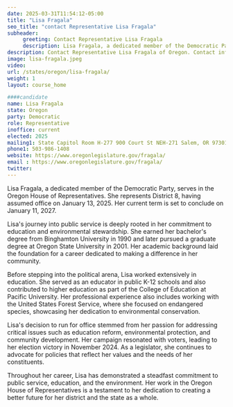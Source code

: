 ```yaml
---
date: 2025-03-31T11:54:12-05:00
title: "Lisa Fragala"
seo_title: "contact Representative Lisa Fragala"
subheader:
     greeting: Contact Representative Lisa Fragala
     description: Lisa Fragala, a dedicated member of the Democratic Party, serves in the Oregon House of Representatives. She represents District 8, having assumed office on January 13, 2025. Her current term is set to conclude on January 11, 2027.
description: Contact Representative Lisa Fragala of Oregon. Contact information for Lisa Fragala includes email address, phone number, and mailing address.
image: lisa-fragala.jpeg
video:
url: /states/oregon/lisa-fragala/
weight: 1
layout: course_home

####candidate
name: Lisa Fragala
state: Oregon
party: Democratic
role: Representative
inoffice: current
elected: 2025
mailing1: State Capitol Room H-277 900 Court St NEH-271 Salem, OR 97301
phone1: 503-986-1408
website: https://www.oregonlegislature.gov/fragala/
email : https://www.oregonlegislature.gov/fragala/
twitter: 
---
```

Lisa Fragala, a dedicated member of the Democratic Party, serves in the Oregon House of Representatives. She represents District 8, having assumed office on January 13, 2025. Her current term is set to conclude on January 11, 2027.

Lisa's journey into public service is deeply rooted in her commitment to education and environmental stewardship. She earned her bachelor's degree from Binghamton University in 1990 and later pursued a graduate degree at Oregon State University in 2001. Her academic background laid the foundation for a career dedicated to making a difference in her community.

Before stepping into the political arena, Lisa worked extensively in education. She served as an educator in public K-12 schools and also contributed to higher education as part of the College of Education at Pacific University. Her professional experience also includes working with the United States Forest Service, where she focused on endangered species, showcasing her dedication to environmental conservation.

Lisa's decision to run for office stemmed from her passion for addressing critical issues such as education reform, environmental protection, and community development. Her campaign resonated with voters, leading to her election victory in November 2024. As a legislator, she continues to advocate for policies that reflect her values and the needs of her constituents.

Throughout her career, Lisa has demonstrated a steadfast commitment to public service, education, and the environment. Her work in the Oregon House of Representatives is a testament to her dedication to creating a better future for her district and the state as a whole.
